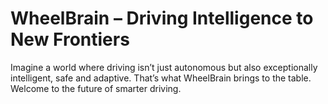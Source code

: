 # WheelBrain – Driving Intelligence to New Frontiers

Imagine a world where driving isn’t just autonomous but also exceptionally intelligent, safe and adaptive. That’s what WheelBrain brings to the table.  Welcome to the future of smarter driving.
